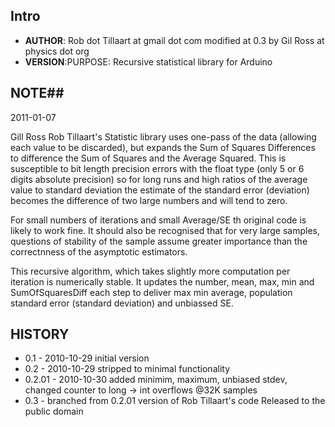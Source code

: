 ## Intro ##

* **AUTHOR**: Rob dot Tillaart at gmail dot com  modified at 0.3 by Gil Ross at physics dot org
* **VERSION**:PURPOSE: Recursive statistical library for Arduino

## NOTE##
2011-01-07

Gill Ross Rob Tillaart's Statistic library uses one-pass of the data (allowing each value to be discarded), but expands the Sum of Squares Differences to difference the Sum of Squares and the Average Squared. This is susceptible to bit length precision errors with the float type (only 5 or 6 digits absolute precision) so for long runs and high ratios of the average value to standard deviation the estimate of the standard error (deviation) becomes the difference of two large numbers and will tend to zero.

For small numbers of iterations and small Average/SE th original code is likely to work fine. It should also be recognised that for very large samples, questions of stability of the sample assume greater importance than the correctnness of the asymptotic estimators.

This recursive algorithm, which takes slightly more computation per iteration is numerically stable.
It updates the number, mean, max, min and SumOfSquaresDiff each step to deliver max min average, population standard error (standard deviation) and unbiassed SE.

##  HISTORY ##
* 0.1 - 2010-10-29 initial version
* 0.2 - 2010-10-29 stripped to minimal functionality
* 0.2.01 - 2010-10-30 added minimim, maximum, unbiased stdev, changed counter to long -> int overflows @32K samples
* 0.3 - branched from 0.2.01 version of Rob Tillaart's code Released to the public domain
